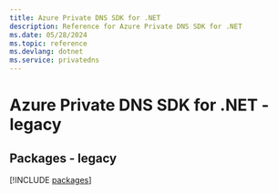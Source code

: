```yaml
---
title: Azure Private DNS SDK for .NET
description: Reference for Azure Private DNS SDK for .NET
ms.date: 05/28/2024
ms.topic: reference
ms.devlang: dotnet
ms.service: privatedns
---
```

# Azure Private DNS SDK for .NET - legacy
## Packages - legacy
[!INCLUDE [packages](private-dns-index.md)]